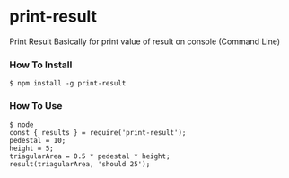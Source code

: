 # print-result
Print Result Basically for print value of result on console (Command Line)

### How To Install
```
$ npm install -g print-result
```

### How To Use
```
$ node
const { results } = require('print-result');
pedestal = 10;
height = 5;
triagularArea = 0.5 * pedestal * height;
result(triagularArea, 'should 25');
```
